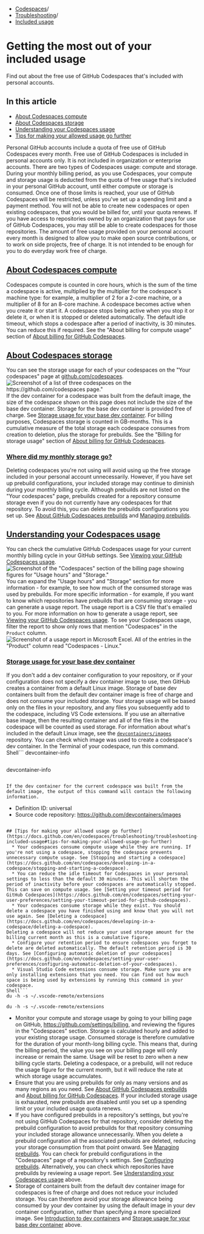   * [Codespaces](https://docs.github.com/en/codespaces "Codespaces")/
  * [Troubleshooting](https://docs.github.com/en/codespaces/troubleshooting "Troubleshooting")/
  * [Included usage](https://docs.github.com/en/codespaces/troubleshooting/troubleshooting-included-usage "Included usage")


# Getting the most out of your included usage
Find out about the free use of GitHub Codespaces that's included with personal accounts.
## In this article
  * [About Codespaces compute](https://docs.github.com/en/codespaces/troubleshooting/troubleshooting-included-usage#about-codespaces-compute)
  * [About Codespaces storage](https://docs.github.com/en/codespaces/troubleshooting/troubleshooting-included-usage#about-codespaces-storage)
  * [Understanding your Codespaces usage](https://docs.github.com/en/codespaces/troubleshooting/troubleshooting-included-usage#understanding-your-codespaces-usage)
  * [Tips for making your allowed usage go further](https://docs.github.com/en/codespaces/troubleshooting/troubleshooting-included-usage#tips-for-making-your-allowed-usage-go-further)


Personal GitHub accounts include a quota of free use of GitHub Codespaces every month.
Free use of GitHub Codespaces is included in personal accounts only. It is not included in organization or enterprise accounts.
There are two types of Codespaces usage: compute and storage. During your monthly billing period, as you use Codespaces, your compute and storage usage is deducted from the quota of free usage that's included in your personal GitHub account, until either compute or storage is consumed. Once one of those limits is reached, your use of GitHub Codespaces will be restricted, unless you've set up a spending limit and a payment method. You will not be able to create new codespaces or open existing codespaces, that you would be billed for, until your quota renews. If you have access to repositories owned by an organization that pays for use of GitHub Codespaces, you may still be able to create codespaces for those repositories.
The amount of free usage provided on your personal account every month is designed to allow you to make open source contributions, or to work on side projects, free of charge. It is not intended to be enough for you to do everyday work free of charge.
## [About Codespaces compute](https://docs.github.com/en/codespaces/troubleshooting/troubleshooting-included-usage#about-codespaces-compute)
Codespaces compute is counted in core hours, which is the sum of the time a codespace is active, multiplied by the multiplier for the codespace's machine type: for example, a multiplier of 2 for a 2-core machine, or a multiplier of 8 for an 8-core machine. A codespace becomes active when you create it or start it. A codespace stops being active when you stop it or delete it, or when it is stopped or deleted automatically.
The default idle timeout, which stops a codespace after a period of inactivity, is 30 minutes. You can reduce this if required. See the "About billing for compute usage" section of [About billing for GitHub Codespaces](https://docs.github.com/en/billing/managing-billing-for-your-products/managing-billing-for-github-codespaces/about-billing-for-github-codespaces#about-billing-for-compute-usage).
## [About Codespaces storage](https://docs.github.com/en/codespaces/troubleshooting/troubleshooting-included-usage#about-codespaces-storage)
You can see the storage usage for each of your codespaces on the "Your codespaces" page at [github.com/codespaces](https://github.com/codespaces).
![Screenshot of a list of three codespaces on the https://github.com/codespaces page."](https://docs.github.com/assets/cb-63615/images/help/codespaces/your-codespaces-list.png)
If the dev container for a codespace was built from the default image, the size of the codespace shown on this page does not include the size of the base dev container. Storage for the base dev container is provided free of charge. See [Storage usage for your base dev container](https://docs.github.com/en/codespaces/troubleshooting/troubleshooting-included-usage#storage-usage-for-your-base-dev-container).
For billing purposes, Codespaces storage is counted in GB-months. This is a cumulative measure of the total storage each codespace consumes from creation to deletion, plus the storage for prebuilds. See the "Billing for storage usage" section of [About billing for GitHub Codespaces](https://docs.github.com/en/billing/managing-billing-for-your-products/managing-billing-for-github-codespaces/about-billing-for-github-codespaces#about-billing-for-storage-usage).
### [Where did my monthly storage go?](https://docs.github.com/en/codespaces/troubleshooting/troubleshooting-included-usage#where-did-my-monthly-storage-go)
Deleting codespaces you're not using will avoid using up the free storage included in your personal account unnecessarily. However, if you have set up prebuild configurations, your included storage may continue to diminish during your monthly billing cycle.
Although prebuilds are not listed on the "Your codespaces" page, prebuilds created for a repository consume storage even if you do not currently have any codespaces for that repository. To avoid this, you can delete the prebuilds configurations you set up. See [About GitHub Codespaces prebuilds](https://docs.github.com/en/codespaces/prebuilding-your-codespaces/about-github-codespaces-prebuilds) and [Managing prebuilds](https://docs.github.com/en/codespaces/prebuilding-your-codespaces/managing-prebuilds#deleting-a-prebuild-configuration).
## [Understanding your Codespaces usage](https://docs.github.com/en/codespaces/troubleshooting/troubleshooting-included-usage#understanding-your-codespaces-usage)
You can check the cumulative GitHub Codespaces usage for your current monthly billing cycle in your GitHub settings. See [Viewing your GitHub Codespaces usage](https://docs.github.com/en/billing/managing-billing-for-your-products/managing-billing-for-github-codespaces/viewing-your-github-codespaces-usage).
![Screenshot of the "Codespaces" section of the billing page showing figures for "Usage hours" and "Storage."](https://docs.github.com/assets/cb-39342/images/help/codespaces/view-personal-usage-collapsed.png)
You can expand the "Usage hours" and "Storage" section for more information - for example, to see how much of the consumed storage was used by prebuilds.
For more specific information - for example, if you want to know which repositories have prebuilds that are consuming storage - you can generate a usage report. The usage report is a CSV file that's emailed to you. For more information on how to generate a usage report, see [Viewing your GitHub Codespaces usage](https://docs.github.com/en/billing/managing-billing-for-your-products/managing-billing-for-github-codespaces/viewing-your-github-codespaces-usage).
To see your Codespaces usage, filter the report to show only rows that mention "Codespaces" in the `Product` column.
![Screenshot of a usage report in Microsoft Excel. All of the entries in the "Product" column read "Codespaces - Linux."](https://docs.github.com/assets/cb-90047/images/help/codespaces/usage-report-personal-account.png)
### [Storage usage for your base dev container](https://docs.github.com/en/codespaces/troubleshooting/troubleshooting-included-usage#storage-usage-for-your-base-dev-container)
If you don't add a dev container configuration to your repository, or if your configuration does not specify a dev container image to use, then GitHub creates a container from a default Linux image. Storage of base dev containers built from the default dev container image is free of charge and does not consume your included storage. Your storage usage will be based only on the files in your repository, and any files you subsequently add to the codespace, including VS Code extensions. If you use an alternative base image, then the resulting container and all of the files in the codespace will be counted as used storage. For information about what's included in the default Linux image, see the [`devcontainers/images`](https://github.com/devcontainers/images/tree/main/src/universal) repository.
You can check which image was used to create a codespace's dev container. In the Terminal of your codespace, run this command.
Shell```
devcontainer-info

```
```
devcontainer-info

```

If the dev container for the current codespace was built from the default image, the output of this command will contain the following information.
```
- Definition ID: universal
- Source code repository: https://github.com/devcontainers/images

```

## [Tips for making your allowed usage go further](https://docs.github.com/en/codespaces/troubleshooting/troubleshooting-included-usage#tips-for-making-your-allowed-usage-go-further)
  * Your codespaces consume compute usage while they are running. If you're not using a codespace, stopping the codespace prevents unnecessary compute usage. See [Stopping and starting a codespace](https://docs.github.com/en/codespaces/developing-in-a-codespace/stopping-and-starting-a-codespace).
  * You can reduce the idle timeout for Codespaces in your personal settings to less than the default 30 minutes. This will shorten the period of inactivity before your codespaces are automatically stopped. This can save on compute usage. See [Setting your timeout period for GitHub Codespaces](https://docs.github.com/en/codespaces/setting-your-user-preferences/setting-your-timeout-period-for-github-codespaces).
  * Your codespaces consume storage while they exist. You should delete a codespace you have finished using and know that you will not use again. See [Deleting a codespace](https://docs.github.com/en/codespaces/developing-in-a-codespace/deleting-a-codespace).
Deleting a codespace will not reduce your used storage amount for the billing current month as this is a cumulative figure.
  * Configure your retention period to ensure codespaces you forget to delete are deleted automatically. The default retention period is 30 days. See [Configuring automatic deletion of your codespaces](https://docs.github.com/en/codespaces/setting-your-user-preferences/configuring-automatic-deletion-of-your-codespaces).
  * Visual Studio Code extensions consume storage. Make sure you are only installing extensions that you need. You can find out how much space is being used by extensions by running this command in your codespace.
Shell```
du -h -s ~/.vscode-remote/extensions

```
```
du -h -s ~/.vscode-remote/extensions

```

  * Monitor your compute and storage usage by going to your billing page on GitHub, <https://github.com/settings/billing>, and reviewing the figures in the "Codespaces" section.
Storage is calculated hourly and added to your existing storage usage. Consumed storage is therefore cumulative for the duration of your month-long billing cycle. This means that, during the billing period, the value you see on your billing page will only increase or remain the same. Usage will be reset to zero when a new billing cycle starts. Deleting a codespace, or a prebuild, will not reduce the usage figure for the current month, but it will reduce the rate at which storage usage accumulates.
  * Ensure that you are using prebuilds for only as many versions and as many regions as you need. See [About GitHub Codespaces prebuilds](https://docs.github.com/en/codespaces/prebuilding-your-codespaces/about-github-codespaces-prebuilds) and [About billing for GitHub Codespaces](https://docs.github.com/en/billing/managing-billing-for-your-products/managing-billing-for-github-codespaces/about-billing-for-github-codespaces#about-billing-for-codespaces-prebuilds).
If your included storage usage is exhausted, new prebuilds are disabled until you set up a spending limit or your included usage quota renews.
  * If you have configured prebuilds in a repository's settings, but you're not using GitHub Codespaces for that repository, consider deleting the prebuild configuration to avoid prebuilds for that repository consuming your included storage allowance unnecessarily. When you delete a prebuild configuration all the associated prebuilds are deleted, reducing your storage consumption from that point onward. See [Managing prebuilds](https://docs.github.com/en/codespaces/prebuilding-your-codespaces/managing-prebuilds#deleting-a-prebuild-configuration).
You can check for prebuild configurations in the "Codespaces" page of a repository's settings. See [Configuring prebuilds](https://docs.github.com/en/codespaces/prebuilding-your-codespaces/configuring-prebuilds#configuring-prebuilds).
Alternatively, you can check which repositories have prebuilds by reviewing a usage report. See [Understanding your Codespaces usage](https://docs.github.com/en/codespaces/troubleshooting/troubleshooting-included-usage#understanding-your-codespaces-usage) above.
  * Storage of containers built from the default dev container image for codespaces is free of charge and does not reduce your included storage. You can therefore avoid your storage allowance being consumed by your dev container by using the default image in your dev container configuration, rather than specifying a more specialized image. See [Introduction to dev containers](https://docs.github.com/en/codespaces/setting-up-your-project-for-codespaces/adding-a-dev-container-configuration/introduction-to-dev-containers#using-the-default-dev-container-configuration) and [Storage usage for your base dev container](https://docs.github.com/en/codespaces/troubleshooting/troubleshooting-included-usage#storage-usage-for-your-base-dev-container) above.


